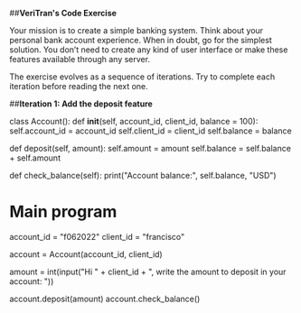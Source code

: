 ##**VeriTran's Code Exercise**

Your mission is to create a simple banking system. Think about your personal bank account experience. When in doubt, go for the simplest solution. You don’t need to create any kind of user interface or make these features available through any server.

The exercise evolves as a sequence of iterations. Try to complete each iteration before reading the next one.

##**Iteration 1: Add the deposit feature**

class Account():
  def __init__(self, account_id, client_id, balance = 100):
    self.account_id = account_id
    self.client_id = client_id
    self.balance = balance

  def deposit(self, amount):
    self.amount = amount
    self.balance = self.balance + self.amount

  def check_balance(self):
    print("Account balance:", self.balance, "USD")

# Main program

account_id = "f062022"
client_id = "francisco"

account = Account(account_id, client_id)

amount = int(input("Hi " + client_id + ", write the amount to deposit in your account: "))

account.deposit(amount)
account.check_balance()
